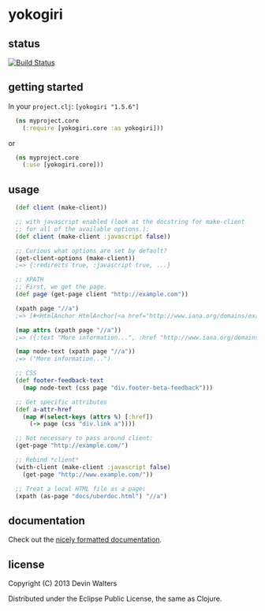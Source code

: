 # yokogiri

## status

[![Build Status](https://travis-ci.org/devn/yokogiri.png)](https://travis-ci.org/devn/yokogiri)

## getting started

In your `project.clj`: `[yokogiri "1.5.6"]`
```clojure
  (ns myproject.core
    (:require [yokogiri.core :as yokogiri]))
```
or
```clojure
  (ns myproject.core
    (:use [yokogiri.core]))
```

## usage
```clojure
  (def client (make-client))

  ;; with javascript enabled (look at the docstring for make-client
  ;; for all of the available options.):
  (def client (make-client :javascript false))

  ;; Curious what options are set by default?
  (get-client-options (make-client))
  ;=> {:redirects true, :javascript true, ...}

  ;; XPATH
  ;; First, we get the page.
  (def page (get-page client "http://example.com"))

  (xpath page "//a")
  ;=> [#<HtmlAnchor HtmlAnchor[<a href="http://www.iana.org/domains/example">]>]

  (map attrs (xpath page "//a"))
  ;=> ({:text "More information...", :href "http://www.iana.org/domains/example"})

  (map node-text (xpath page "//a"))
  ;=> ("More information...")

  ;; CSS
  (def footer-feedback-text
    (map node-text (css page "div.footer-beta-feedback")))

  ;; Get specific attributes
  (def a-attr-href
    (map #(select-keys (attrs %) [:href])
      (-> page (css "div.link a"))))

  ;; Not necessary to pass around client:
  (get-page "http://example.com/")

  ;; Rebind *client*
  (with-client (make-client :javascript false)
    (get-page "http://www.example.com/"))

  ;; Treat a local HTML file as a page:
  (xpath (as-page "docs/uberdoc.html") "//a")
```

## documentation

Check out the [nicely formatted documentation](https://rawgithub.com/devn/yokogiri/master/docs/uberdoc.html).

## license

Copyright (C) 2013 Devin Walters

Distributed under the Eclipse Public License, the same as Clojure.

